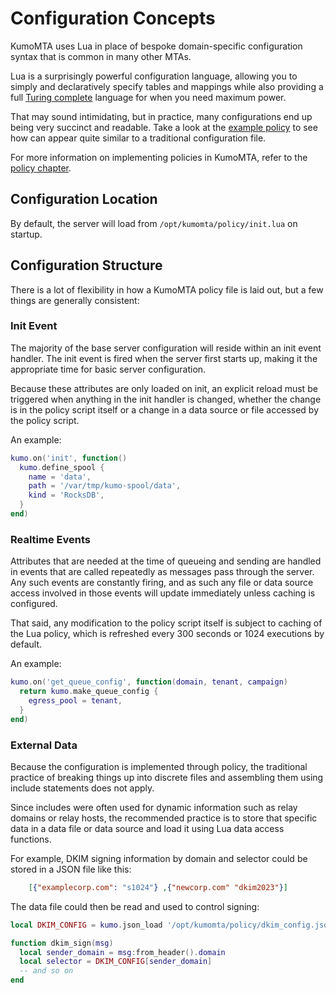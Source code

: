 # Configuration Concepts

KumoMTA uses Lua in place of bespoke domain-specific configuration syntax
that is common in many other MTAs.

Lua is a surprisingly powerful configuration language, allowing you to simply
and declaratively specify tables and mappings while also providing a full
[Turing complete](https://en.wikipedia.org/wiki/Turing_completeness) language
for when you need maximum power.

That may sound intimidating, but in practice, many configurations end up being
very succinct and readable.  Take a look at the [example policy](example.md) to
see how can appear quite similar to a traditional configuration file.

For more information on implementing policies in KumoMTA, refer to the [policy chapter](../policy/index.md).

## Configuration Location

By default, the server will load from `/opt/kumomta/policy/init.lua` on startup.

## Configuration Structure

There is a lot of flexibility in how a KumoMTA policy file is laid out, but a few things are generally consistent:

### Init Event

The majority of the base server configuration will reside within an init event handler. The init event is fired when the server first starts up, making it the appropriate time for basic server configuration.

Because these attributes are only loaded on init, an explicit reload must be triggered when anything in the init handler is changed, whether the change is in the policy script itself or a change in a data source or file accessed by the policy script.

An example:

```lua
kumo.on('init', function()
  kumo.define_spool {
    name = 'data',
    path = '/var/tmp/kumo-spool/data',
    kind = 'RocksDB',
  }
end)
```

### Realtime Events

Attributes that are needed at the time of queueing and sending are handled in events that are called repeatedly as messages pass through the server. Any such events are constantly firing, and as such any file or data source access involved in those events will update immediately unless caching is configured.

That said, any modification to the policy script itself is subject to caching of the Lua policy, which is refreshed every 300 seconds or 1024 executions by default.

An example:

```lua
kumo.on('get_queue_config', function(domain, tenant, campaign)
  return kumo.make_queue_config {
    egress_pool = tenant,
  }
end)
```

### External Data

Because the configuration is implemented through policy, the traditional practice of breaking things up into discrete files and assembling them using include statements does not apply.

Since includes were often used for dynamic information such as relay domains or relay hosts, the recommended practice is to store that specific data in a data file or data source and load it using Lua data access functions.

For example, DKIM signing information by domain and selector could be stored in a JSON file like this:

```json
    [{"examplecorp.com": "s1024"} ,{"newcorp.com" "dkim2023"}]
```

The data file could then be read and used to control signing:

```lua
local DKIM_CONFIG = kumo.json_load '/opt/kumomta/policy/dkim_config.json'

function dkim_sign(msg)
  local sender_domain = msg:from_header().domain
  local selector = DKIM_CONFIG[sender_domain]
  -- and so on
end
```
